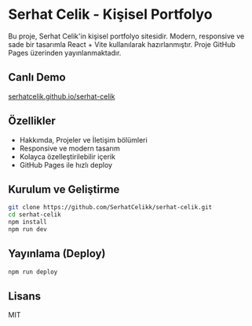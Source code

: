 
# Serhat Celik - Kişisel Portfolyo

Bu proje, Serhat Celik'in kişisel portfolyo sitesidir. Modern, responsive ve sade bir tasarımla React + Vite kullanılarak hazırlanmıştır. Proje GitHub Pages üzerinden yayınlanmaktadır.

## Canlı Demo

[serhatcelik.github.io/serhat-celik](https://serhatcelik.github.io/serhat-celik)

## Özellikler
- Hakkımda, Projeler ve İletişim bölümleri
- Responsive ve modern tasarım
- Kolayca özelleştirilebilir içerik
- GitHub Pages ile hızlı deploy

## Kurulum ve Geliştirme

```bash
git clone https://github.com/SerhatCelikk/serhat-celik.git
cd serhat-celik
npm install
npm run dev
```

## Yayınlama (Deploy)

```bash
npm run deploy
```

## Lisans
MIT
